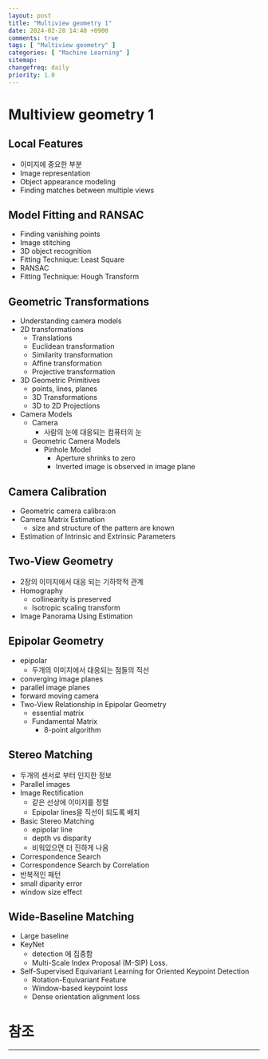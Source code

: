 ```yaml
---
layout: post
title: "Multiview geometry 1"
date: 2024-02-28 14:40 +0900
comments: true
tags: [ "Multiview geometry" ]
categories: [ "Machine Learning" ]
sitemap:
changefreq: daily
priority: 1.0
---
```


# Multiview geometry 1

## Local Features
* 이미지에 중요한 부분
* Image representation
* Object appearance modeling
* Finding matches between multiple views

## Model Fitting and RANSAC

* Finding vanishing points
* Image stitching
* 3D object recognition
* Fitting Technique: Least Square
* RANSAC
* Fitting Technique: Hough Transform

## Geometric Transformations
* Understanding camera models
* 2D transformations
  * Translations
  * Euclidean transformation
  * Similarity transformation
  * Affine transformation
  * Projective transformation
* 3D Geometric Primitives
  * points, lines, planes
  * 3D Transformations
  * 3D to 2D Projections
* Camera Models
  * Camera
    * 사람의 눈에 대응되는 컴퓨터의 눈
  * Geometric Camera Models
    * Pinhole Model
      * Aperture shrinks to zero
      * Inverted image is observed in image plane

## Camera Calibration
* Geometric camera calibra:on
* Camera Matrix Estimation
  * size and structure of the pattern are known
* Estimation of Intrinsic and Extrinsic Parameters

## Two-View Geometry
* 2장의 이미지에서 대응 되는 기하학적 관계
* Homography
  * collinearity is preserved
  * Isotropic scaling transform 
* Image Panorama Using Estimation

## Epipolar Geometry

* epipolar
  * 두개의 이미지에서 대응되는 점들의 직선
* converging image planes
* parallel image planes
* forward moving camera
* Two-View Relationship in Epipolar Geometry
  * essential matrix
  * Fundamental Matrix
    * 8-point algorithm

## Stereo Matching
* 두개의 센서로 부터 인지한 정보
* Parallel images
* Image Rectification
  * 같은 선상에 이미지를 정렬
  * Epipolar lines을 직선이 되도록 배치
* Basic Stereo Matching
  * epipolar line
  * depth vs disparity
  * 비워있으면 더 진하게 나옴
* Correspondence Search
* Correspondence Search by Correlation
* 반복적인 패턴
* small diparity error
* window size effect

## Wide-Baseline Matching
* Large baseline
* KeyNet
  * detection 에 집중함
  * Multi-Scale Index Proposal (M-SIP) Loss.
* Self-Supervised Equivariant Learning for Oriented Keypoint Detection
  * Rotation-Equivariant Feature
  * Window-based keypoint loss
  * Dense orientation alignment loss



# 참조
-----
